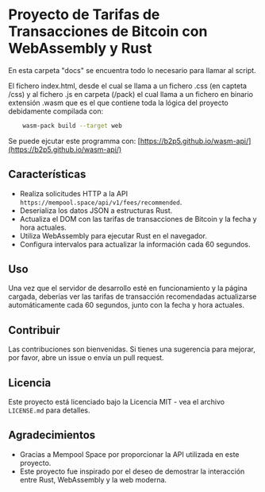 # Proyecto de Tarifas de Transacciones de Bitcoin con WebAssembly y Rust

En esta carpeta "docs" se encuentra todo lo necesario para llamar al script. 

El fichero index.html, desde el cual se llama a un fichero .css (en capteta /css) y al fichero .js en carpeta (/pack) el cual llama a un fichero en binario extensión .wasm que es el que contiene toda la lógica del proyecto debidamente compilada  con:


```bash
    wasm-pack build --target web
```


Se puede ejcutar este programma con: [https://b2p5.github.io/wasm-api/](https://b2p5.github.io/wasm-api/)



## Características

- Realiza solicitudes HTTP a la API `https://mempool.space/api/v1/fees/recommended`.
- Deserializa los datos JSON a estructuras Rust.
- Actualiza el DOM con las tarifas de transacciones de Bitcoin y la fecha y hora actuales.
- Utiliza WebAssembly para ejecutar Rust en el navegador.
- Configura intervalos para actualizar la información cada 60 segundos.


## Uso

Una vez que el servidor de desarrollo esté en funcionamiento y la página cargada, deberías ver las tarifas de transacción recomendadas actualizarse automáticamente cada 60 segundos, junto con la fecha y hora actuales.

## Contribuir

Las contribuciones son bienvenidas. Si tienes una sugerencia para mejorar, por favor, abre un issue o envía un pull request.

## Licencia

Este proyecto está licenciado bajo la Licencia MIT - vea el archivo `LICENSE.md` para detalles.

## Agradecimientos

- Gracias a Mempool Space por proporcionar la API utilizada en este proyecto.
- Este proyecto fue inspirado por el deseo de demostrar la interacción entre Rust, WebAssembly y la web moderna.
